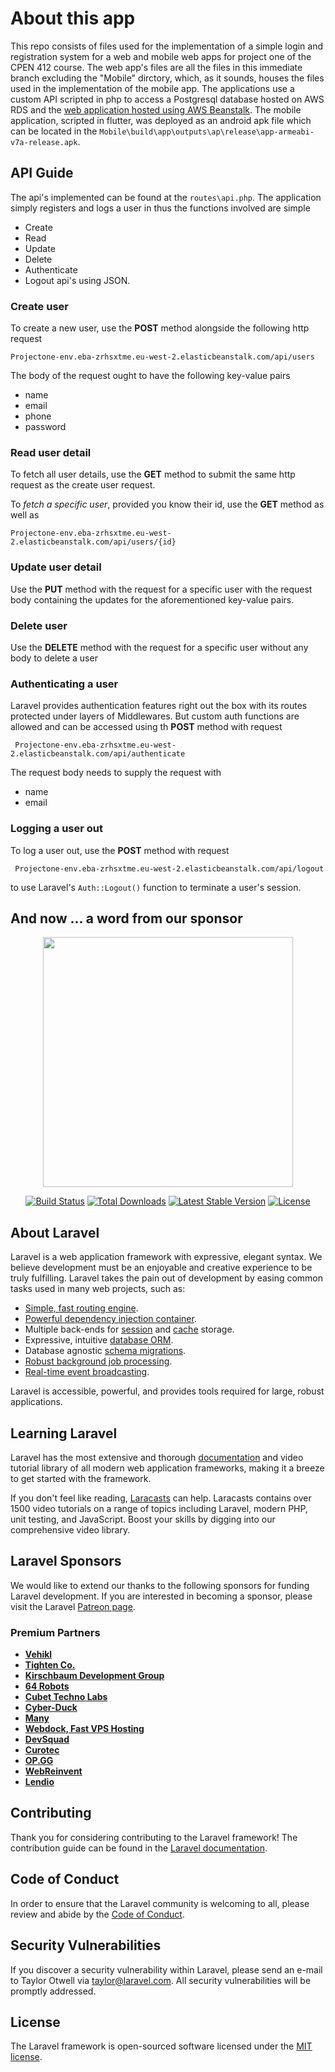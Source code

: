 # About this app

This repo consists of files used for the implementation of a simple login and registration system for a web and mobile web apps for project one of the CPEN 412 course. The web app's files are all the files in this immediate branch excluding the "Mobile" dirctory, which, as it sounds, houses the files used in the implementation of the mobile app. The applications use a custom API scripted in php to access a Postgresql database hosted on AWS RDS and the [web application hosted using AWS Beanstalk](http://projectone-env.eba-zrhsxtme.eu-west-2.elasticbeanstalk.com/). The mobile application, scripted in flutter, was deployed as an android apk file which can be located in the `Mobile\build\app\outputs\ap\release\app-armeabi-v7a-release.apk`.

## API Guide
The api's implemented can be found at the `routes\api.php`. The application simply registers and logs a user in thus the functions involved are simple
- Create
- Read
- Update
- Delete
- Authenticate
- Logout
 api's using JSON.
 
 ### Create user
 To create a new user, use the **POST** method alongside the following http request
 ```
 Projectone-env.eba-zrhsxtme.eu-west-2.elasticbeanstalk.com/api/users
 ```
 The body of the request ought to have the following key-value pairs
 - name
 - email
 - phone
 - password
 
 ### Read user detail
 To fetch all user details, use the **GET** method to submit the same http request as the create user request.
 
 To *fetch a specific user*, provided you know their id, use the **GET** method as well as
 ```
 Projectone-env.eba-zrhsxtme.eu-west-2.elasticbeanstalk.com/api/users/{id}
 ```
 
 ### Update user detail
 Use the **PUT** method with the request for a specific user with the request body containing the updates for the aforementioned key-value pairs.
 
 ### Delete user
 Use the **DELETE** method with the request for a specific user without any body to delete a user
 
 ### Authenticating a user
 Laravel provides authentication features right out the box with its routes protected under layers of Middlewares. But custom auth functions are allowed and can be accessed using th **POST** method with request
 ```
  Projectone-env.eba-zrhsxtme.eu-west-2.elasticbeanstalk.com/api/authenticate
 ```
The request body needs to supply the request with
- name
- email

### Logging a user out
To log a user out, use the **POST** method with request
```
 Projectone-env.eba-zrhsxtme.eu-west-2.elasticbeanstalk.com/api/logout
```
to use Laravel's `Auth::Logout()` function to terminate a user's session.


## And now ... a word from our sponsor


<p align="center"><a href="https://laravel.com" target="_blank"><img src="https://raw.githubusercontent.com/laravel/art/master/logo-lockup/5%20SVG/2%20CMYK/1%20Full%20Color/laravel-logolockup-cmyk-red.svg" width="400"></a></p>

<p align="center">
<a href="https://travis-ci.org/laravel/framework"><img src="https://travis-ci.org/laravel/framework.svg" alt="Build Status"></a>
<a href="https://packagist.org/packages/laravel/framework"><img src="https://img.shields.io/packagist/dt/laravel/framework" alt="Total Downloads"></a>
<a href="https://packagist.org/packages/laravel/framework"><img src="https://img.shields.io/packagist/v/laravel/framework" alt="Latest Stable Version"></a>
<a href="https://packagist.org/packages/laravel/framework"><img src="https://img.shields.io/packagist/l/laravel/framework" alt="License"></a>
</p>

## About Laravel

Laravel is a web application framework with expressive, elegant syntax. We believe development must be an enjoyable and creative experience to be truly fulfilling. Laravel takes the pain out of development by easing common tasks used in many web projects, such as:

- [Simple, fast routing engine](https://laravel.com/docs/routing).
- [Powerful dependency injection container](https://laravel.com/docs/container).
- Multiple back-ends for [session](https://laravel.com/docs/session) and [cache](https://laravel.com/docs/cache) storage.
- Expressive, intuitive [database ORM](https://laravel.com/docs/eloquent).
- Database agnostic [schema migrations](https://laravel.com/docs/migrations).
- [Robust background job processing](https://laravel.com/docs/queues).
- [Real-time event broadcasting](https://laravel.com/docs/broadcasting).

Laravel is accessible, powerful, and provides tools required for large, robust applications.

## Learning Laravel

Laravel has the most extensive and thorough [documentation](https://laravel.com/docs) and video tutorial library of all modern web application frameworks, making it a breeze to get started with the framework.

If you don't feel like reading, [Laracasts](https://laracasts.com) can help. Laracasts contains over 1500 video tutorials on a range of topics including Laravel, modern PHP, unit testing, and JavaScript. Boost your skills by digging into our comprehensive video library.

## Laravel Sponsors

We would like to extend our thanks to the following sponsors for funding Laravel development. If you are interested in becoming a sponsor, please visit the Laravel [Patreon page](https://patreon.com/taylorotwell).

### Premium Partners

- **[Vehikl](https://vehikl.com/)**
- **[Tighten Co.](https://tighten.co)**
- **[Kirschbaum Development Group](https://kirschbaumdevelopment.com)**
- **[64 Robots](https://64robots.com)**
- **[Cubet Techno Labs](https://cubettech.com)**
- **[Cyber-Duck](https://cyber-duck.co.uk)**
- **[Many](https://www.many.co.uk)**
- **[Webdock, Fast VPS Hosting](https://www.webdock.io/en)**
- **[DevSquad](https://devsquad.com)**
- **[Curotec](https://www.curotec.com/services/technologies/laravel/)**
- **[OP.GG](https://op.gg)**
- **[WebReinvent](https://webreinvent.com/?utm_source=laravel&utm_medium=github&utm_campaign=patreon-sponsors)**
- **[Lendio](https://lendio.com)**

## Contributing

Thank you for considering contributing to the Laravel framework! The contribution guide can be found in the [Laravel documentation](https://laravel.com/docs/contributions).

## Code of Conduct

In order to ensure that the Laravel community is welcoming to all, please review and abide by the [Code of Conduct](https://laravel.com/docs/contributions#code-of-conduct).

## Security Vulnerabilities

If you discover a security vulnerability within Laravel, please send an e-mail to Taylor Otwell via [taylor@laravel.com](mailto:taylor@laravel.com). All security vulnerabilities will be promptly addressed.

## License

The Laravel framework is open-sourced software licensed under the [MIT license](https://opensource.org/licenses/MIT).
